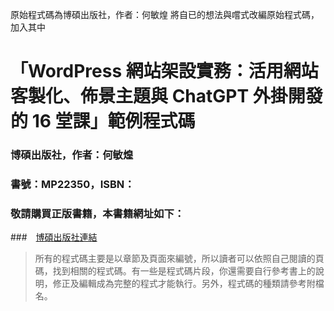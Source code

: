 原始程式碼為博碩出版社，作者：何敏煌
將自已的想法與嚐式改編原始程式碼，加入其中

「WordPress 網站架設實務：活用網站客製化、佈景主題與 ChatGPT 外掛開發的 16 堂課」範例程式碼
============================================
### 博碩出版社，作者：何敏煌
### 書號：MP22350，ISBN： 
### 敬請購買正版書籍，本書籍網址如下：
###　[博碩出版社連結]()

> 所有的程式碼主要是以章節及頁面來編號，所以讀者可以依照自己閱讀的頁碼，找到相關的程式碼。有一些是程式碼片段，你還需要自行參考書上的說明，修正及編輯成為完整的程式才能執行。另外，程式碼的種類請參考附檔名。
